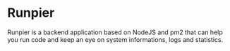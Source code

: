 # Runpier
Runpier is a backend application based on NodeJS and pm2 that can help you run code and keep an eye on system informations, logs and statistics.
